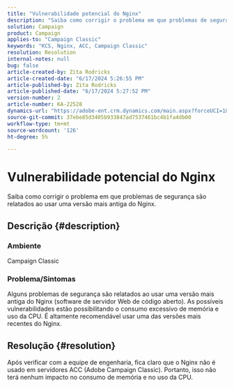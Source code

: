 ```yaml
---
title: "Vulnerabilidade potencial do Nginx"
description: "Saiba como corrigir o problema em que problemas de segurança são relatados ao usar uma versão mais antiga do Nginx."
solution: Campaign
product: Campaign
applies-to: "Campaign Classic"
keywords: "KCS, Nginx, ACC, Campaign Classic"
resolution: Resolution
internal-notes: null
bug: false
article-created-by: Zita Rodricks
article-created-date: "6/17/2024 5:26:55 PM"
article-published-by: Zita Rodricks
article-published-date: "6/17/2024 5:27:52 PM"
version-number: 2
article-number: KA-22528
dynamics-url: "https://adobe-ent.crm.dynamics.com/main.aspx?forceUCI=1&pagetype=entityrecord&etn=knowledgearticle&id=a262e7c9-ce2c-ef11-840a-002248084fbb"
source-git-commit: 37ebe85d3405b933847ad7537461bc4b1fa4db00
workflow-type: tm+mt
source-wordcount: '126'
ht-degree: 5%

---
```


# Vulnerabilidade potencial do Nginx


Saiba como corrigir o problema em que problemas de segurança são relatados ao usar uma versão mais antiga do Nginx.

## Descrição {#description}


### <b>Ambiente</b>

Campaign Classic



### <b>Problema/Sintomas</b>

Alguns problemas de segurança são relatados ao usar uma versão mais antiga do Nginx (software de servidor Web de código aberto). As possíveis vulnerabilidades estão possibilitando o consumo excessivo de memória e uso da CPU. É altamente recomendável usar uma das versões mais recentes do Nginx.


## Resolução {#resolution}


Após verificar com a equipe de engenharia, fica claro que o Nginx não é usado em servidores ACC (Adobe Campaign Classic). Portanto, isso não terá nenhum impacto no consumo de memória e no uso da CPU.


